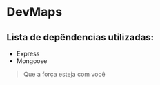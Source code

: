 # DevMaps

## Lista de depêndencias utilizadas:
* Express
* Mongoose

> Que a força esteja com você
